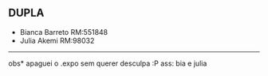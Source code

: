 ## DUPLA
- Bianca Barreto RM:551848
- Julia Akemi RM:98032
---
obs* apaguei o .expo sem querer desculpa :P 
ass: bia e julia
